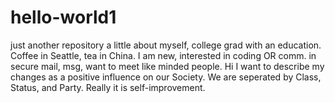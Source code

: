 # hello-world1
just another repository
a little about myself, college grad with an education.
Coffee in Seattle, tea in China.
I am new, interested in coding OR comm. in secure mail, msg, want to meet like minded people.
Hi
I want to describe my changes as a positive influence on our Society.
We are seperated by Class, Status, and Party.
Really it is self-improvement.
